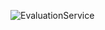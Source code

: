 ![EvaluationService](https://github.com/user-attachments/assets/1e7dda77-3585-43c9-addf-e87b444822f3)

